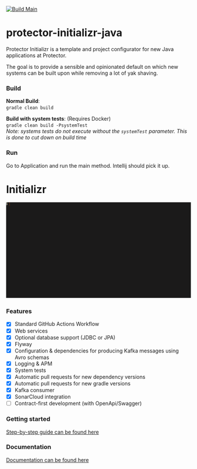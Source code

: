 [![Build Main](https://github.com/protectorinsurance/protector-initializr-java/actions/workflows/gradle-main.yml/badge.svg)](https://github.com/protectorinsurance/protector-initializr-java/actions/workflows/gradle-main.yml)

# protector-initializr-java

Protector Initializr is a template and project configurator for new Java applications at Protector.

The goal is to provide a sensible and opinionated default on which new systems can be built upon while removing a lot of yak shaving. 

### Build

**Normal Build**:  
`gradle clean build`

**Build with system tests**: (Requires Docker)  
`gradle clean build -PsystemTest`  
_Note: systems tests do not execute without the `systemTest` parameter. This is done to cut down on build time_

### Run

Go to Application and run the main method. Intellij should pick it up.

[comment]: # (INITIALIZR:INITIALIZR-DEMO)

# Initializr

![](initializr-script-demo.gif)

### Features

- [x] Standard GitHub Actions Workflow
- [x] Web services
- [x] Optional database support (JDBC or JPA)
- [x] Flyway
- [x] Configuration & dependencies for producing Kafka messages using Avro schemas
- [x] Logging & APM
- [x] System tests
- [x] Automatic pull requests for new dependency versions
- [x] Automatic pull requests for new gradle versions
- [x] Kafka consumer
- [x] SonarCloud integration
- [ ] Contract-first development (with OpenApi/Swagger)

### Getting started

[Step-by-step guide can be found here](https://github.com/protectorinsurance/protector-initializr-java/wiki/Getting-started)

### Documentation

[Documentation can be found here](https://github.com/protectorinsurance/protector-initializr-java/wiki)

[comment]: # (INITIALIZR:INITIALIZR-DEMO)
